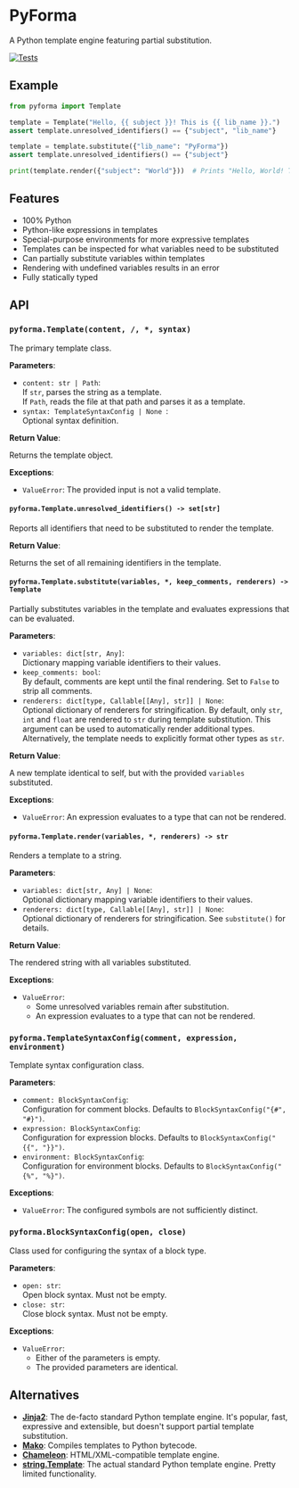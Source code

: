 # PyForma

A Python template engine featuring partial substitution.

[![Tests](https://github.com/jan-moeller/pyforma/actions/workflows/uv.yml/badge.svg)](https://github.com/jan-moeller/pyforma/actions/workflows/uv.yml)

## Example

```python
from pyforma import Template

template = Template("Hello, {{ subject }}! This is {{ lib_name }}.")
assert template.unresolved_identifiers() == {"subject", "lib_name"}

template = template.substitute({"lib_name": "PyForma"})
assert template.unresolved_identifiers() == {"subject"}

print(template.render({"subject": "World"}))  # Prints "Hello, World! This is PyForma."
```

## Features

- 100% Python
- Python-like expressions in templates
- Special-purpose environments for more expressive templates
- Templates can be inspected for what variables need to be substituted
- Can partially substitute variables within templates
- Rendering with undefined variables results in an error
- Fully statically typed

## API

### `pyforma.Template(content, /, *, syntax)`

The primary template class.

**Parameters**:

- `content: str | Path`:  
  If `str`, parses the string as a template.  
  If `Path`, reads the file at that path and parses it as a template.
- `syntax: TemplateSyntaxConfig | None `:  
  Optional syntax definition.

**Return Value**:

Returns the template object.

**Exceptions**:

- `ValueError`: The provided input is not a valid template.

#### `pyforma.Template.unresolved_identifiers() -> set[str]`

Reports all identifiers that need to be substituted to render the template.

**Return Value**:

Returns the set of all remaining identifiers in the template.

#### `pyforma.Template.substitute(variables, *, keep_comments, renderers) -> Template`

Partially substitutes variables in the template and evaluates expressions that can be evaluated.

**Parameters**:

- `variables: dict[str, Any]`:  
  Dictionary mapping variable identifiers to their values.
- `keep_comments: bool`:  
  By default, comments are kept until the final rendering. Set to `False` to strip all comments.
- `renderers: dict[type, Callable[[Any], str]] | None`:  
  Optional dictionary of renderers for stringification. By default, only `str`, `int` and `float` are
  rendered to `str` during template substitution. This argument can be used to automatically
  render additional types. Alternatively, the template needs to explicitly format other types as
  `str`.

**Return Value**:

A new template identical to self, but with the provided `variables` substituted.

**Exceptions**:

- `ValueError`: An expression evaluates to a type that can not be rendered.

#### `pyforma.Template.render(variables, *, renderers) -> str`

Renders a template to a string.

**Parameters**:

- `variables: dict[str, Any] | None`:  
  Optional dictionary mapping variable identifiers to their values.
- `renderers: dict[type, Callable[[Any], str]] | None`:  
  Optional dictionary of renderers for stringification. See `substitute()` for details.

**Return Value**:

The rendered string with all variables substituted.

**Exceptions**:

- `ValueError`:
    - Some unresolved variables remain after substitution.
    - An expression evaluates to a type that can not be rendered.

### `pyforma.TemplateSyntaxConfig(comment, expression, environment)`

Template syntax configuration class.

**Parameters**:

- `comment: BlockSyntaxConfig`:  
  Configuration for comment blocks.
  Defaults to `BlockSyntaxConfig("{#", "#}")`.
- `expression: BlockSyntaxConfig`:  
  Configuration for expression blocks.
  Defaults to `BlockSyntaxConfig("{{", "}}")`.
- `environment: BlockSyntaxConfig`:  
  Configuration for environment blocks.
  Defaults to `BlockSyntaxConfig("{%", "%}")`.

**Exceptions**:

- `ValueError`: The configured symbols are not sufficiently distinct.

### `pyforma.BlockSyntaxConfig(open, close)`

Class used for configuring the syntax of a block type.

**Parameters**:

- `open: str`:  
  Open block syntax. Must not be empty.
- `close: str`:  
  Close block syntax. Must not be empty.

**Exceptions**:

- `ValueError`:
    - Either of the parameters is empty.
    - The provided parameters are identical.

## Alternatives

- **[Jinja2](https://pypi.org/project/Jinja2/)**:
  The de-facto standard Python template engine. It's popular, fast, expressive and extensible, but doesn't support
  partial template substitution.
- **[Mako](https://pypi.org/project/Mako/)**:
  Compiles templates to Python bytecode.
- **[Chameleon](https://pypi.org/project/Chameleon/)**:
  HTML/XML-compatible template engine.
- **[string.Template](https://docs.python.org/3/library/string.html#string.Template)**:
  The actual standard Python template engine. Pretty limited functionality.